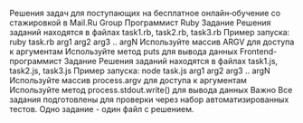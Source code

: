Решения задач для поступающих на бесплатное онлайн‑обучение со стажировкой в Mail.Ru Group
Программист Ruby
Задание
Решения заданий находятся в файлах task1.rb, task2.rb, task3.rb
Пример запуска: ruby task.rb arg1 arg2 arg3 .. argN
Используйте массив ARGV для доступа к аргументам
Используйте метод puts для вывода данных
Frontend-программист
Задание
Решения заданий находятся в файлах task1.js, task2.js, task3.js
Пример запуска: node task.js arg1 arg2 arg3 .. argN
Используйте массив process.argv для доступа к аргументам
Используйте метод process.stdout.write() для вывода данных
Важно
Все задания подготовлены для проверки через набор автоматизированных тестов.
Одно задание - один файл с решением.
